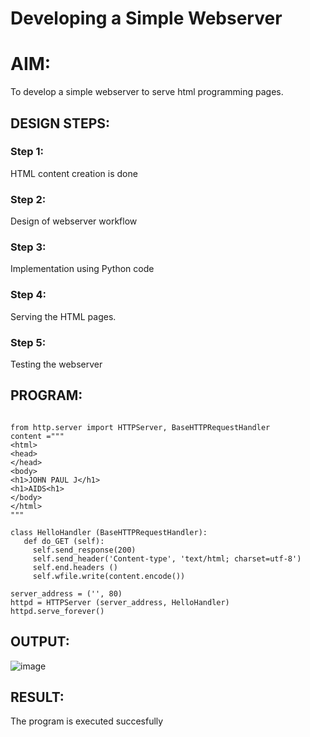 # Developing a Simple Webserver

# AIM:

To develop a simple webserver to serve html programming pages.

## DESIGN STEPS:

### Step 1:

HTML content creation is done

### Step 2:

Design of webserver workflow

### Step 3:

Implementation using Python code

### Step 4:

Serving the HTML pages.

### Step 5:

Testing the webserver

## PROGRAM:
```

from http.server import HTTPServer, BaseHTTPRequestHandler
content ="""
<html>
<head>
</head>
<body>
<h1>JOHN PAUL J</h1>
<h1>AIDS<h1>
</body>
</html>
"""

class HelloHandler (BaseHTTPRequestHandler):
   def do_GET (self):
     self.send_response(200)
     self.send_header('Content-type', 'text/html; charset=utf-8')
     self.end.headers ()
     self.wfile.write(content.encode())

server_address = ('', 80)
httpd = HTTPServer (server_address, HelloHandler)
httpd.serve_forever()
```
## OUTPUT:
![image](https://github.com/SanjayBalaji0/webserver/assets/145533553/299f24fd-6207-4835-a380-78fdc6e74083)


## RESULT:
The program is executed succesfully
